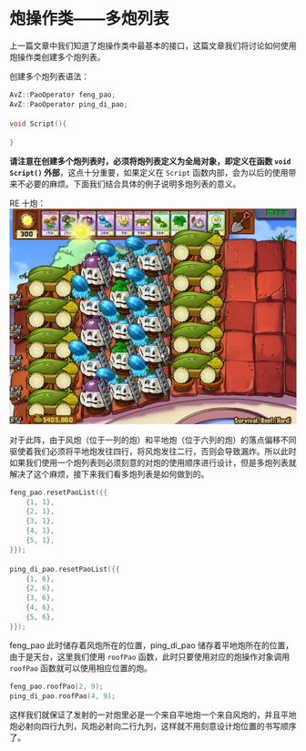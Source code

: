 <!--
 * @Coding: utf-8
 * @Author: vector-wlc
 * @Date: 2021-09-25 17:34:09
 * @Description: 
-->
# 炮操作类——多炮列表

上一篇文章中我们知道了炮操作类中最基本的接口，这篇文章我们将讨论如何使用炮操作类创建多个炮列表。

创建多个炮列表语法：

```C++
AvZ::PaoOperator feng_pao;
AvZ::PaoOperator ping_di_pao;

void Script(){
 
}
```

**请注意在创建多个炮列表时，必须将炮列表定义为全局对象，即定义在函数 `void Script()` 外部**，这点十分重要，如果定义在 `Script` 函数内部，会为以后的使用带来不必要的麻烦。下面我们结合具体的例子说明多炮列表的意义。

RE 十炮：
![RE 十炮](../img/RE10.jpg)

对于此阵，由于风炮（位于一列的炮）和平地炮（位于六列的炮）的落点偏移不同驱使着我们必须将平地炮发往四行，将风炮发往二行，否则会导致漏炸。所以此时如果我们使用一个炮列表则必须刻意的对炮的使用顺序进行设计，但是多炮列表就解决了这个麻烦，接下来我们看多炮列表是如何做到的。

```C++
feng_pao.resetPaoList({{
    {1, 1},
    {2, 1},
    {3, 1},
    {4, 1},
    {5, 1},
}});

ping_di_pao.resetPaoList({{
    {1, 6},
    {2, 6},
    {3, 6},
    {4, 6},
    {5, 6},
}});
```

feng_pao 此时储存着风炮所在的位置，ping_di_pao 储存着平地炮所在的位置，由于是天台，这里我们使用 `roofPao` 函数，此时只要使用对应的炮操作对象调用 `roofPao` 函数就可以使用相应位置的炮。
```C++
feng_pao.roofPao(2, 9);
ping_di_pao.roofPao(4, 9);
```

这样我们就保证了发射的一对炮里必是一个来自平地炮一个来自风炮的，并且平地炮必射向四行九列，风炮必射向二行九列，这样就不用刻意设计炮位置的书写顺序了。